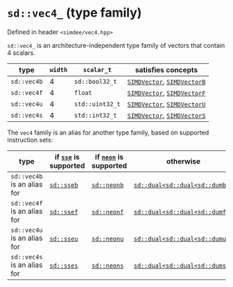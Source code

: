 # `sd::vec4_` (type family)

Defined in header `<simdee/vec4.hpp>`

`sd::vec4_` is an architecture-independent type family of vectors that contain 4 scalars.

type        | `width` | `scalar_t`      | satisfies concepts
------------|---------|-----------------|----------------------------------------------------------------
`sd::vec4b` | 4       | `sd::bool32_t`  | [`SIMDVector`](SIMDVector.md), [`SIMDVectorB`](SIMDVectorB.md)
`sd::vec4f` | 4       | `float`         | [`SIMDVector`](SIMDVector.md), [`SIMDVectorF`](SIMDVectorF.md)
`sd::vec4u` | 4       | `std::uint32_t` | [`SIMDVector`](SIMDVector.md), [`SIMDVectorU`](SIMDVectorU.md)
`sd::vec4s` | 4       | `std::int32_t`  | [`SIMDVector`](SIMDVector.md), [`SIMDVectorS`](SIMDVectorS.md)

The `vec4` family is an alias for another type family, based on supported instruction sets:

type                        | if [`sse`](sse.md) is supported | if [`neon`](neon.md) is supported | otherwise
----------------------------|---------------------------------|-----------------------------------|-------------------------------------------                        
`sd::vec4b` is an alias for | [`sd::sseb`](sse.md)            | [`sd::neonb`](neon.md)            | [`sd::dual<sd::dual<sd::dumb>>`](dual.md)                        
`sd::vec4f` is an alias for | [`sd::ssef`](sse.md)            | [`sd::neonf`](neon.md)            | [`sd::dual<sd::dual<sd::dumf>>`](dual.md)                        
`sd::vec4u` is an alias for | [`sd::sseu`](sse.md)            | [`sd::neonu`](neon.md)            | [`sd::dual<sd::dual<sd::dumu>>`](dual.md)                        
`sd::vec4s` is an alias for | [`sd::sses`](sse.md)            | [`sd::neons`](neon.md)            | [`sd::dual<sd::dual<sd::dums>>`](dual.md)
